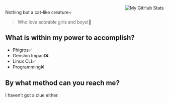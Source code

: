 <picture>
<source
  srcset="https://github-readme-stats.vercel.app/api?username=SkyAerope&v=1&show_icons=true&hide_border=true&icon_color=60696f&title_color=8d939d&include_all_commits=true&hide_title=true&bg_color=1f2228&text_color=8d939d&count_private=true#gh-dark-mode-only"
  media="(prefers-color-scheme: dark)"
/>
<source
  srcset="https://github-readme-stats.vercel.app/api?username=SkyAerope&v=1&show_icons=true&hide_border=true&icon_color=586069&title_color=60696f&include_all_commits=true&hide_title=true&count_private=true"
  media="(prefers-color-scheme: light), (prefers-color-scheme: no-preference)"
/>
<img align="right" alt="My GitHub Stats" />
</picture>

Nothing but a cat-like creature~

> Who love adorable girls and boys!🎉

## What is within my power to accomplish?

- Phigros✅
- Genshin Impact❌
- Linux CLI✅
- Programming❌

## By what method can you reach me?

I haven’t got a clue either.

<!--Top Languages Card👇
<picture>
<source
  srcset="https://github-readme-stats.vercel.app/api/top-langs/?username=SkyAerope&show_icons=true&hide_border=true&icon_color=60696f&title_color=8d939d&include_all_commits=true&hide_title=true&bg_color=1f2228&text_color=8d939d&count_private=true#gh-dark-mode-only"
  media="(prefers-color-scheme: dark)"
/>
<source
  srcset="https://github-readme-stats.vercel.app/api/top-langs/?username=SkyAerope&show_icons=true&hide_border=true&icon_color=586069&title_color=60696f&include_all_commits=true&hide_title=true&count_private=true"
  media="(prefers-color-scheme: light), (prefers-color-scheme: no-preference)"
/>
<img align="left" alt="My GitHub Stats" />
</picture>
-->
